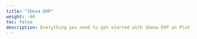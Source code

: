 ```yaml
---
title: "Ibexa DXP"
weight: -40
toc: false
description: Everything you need to get started with Ibexa DXP on Platform.sh. 
---
```

